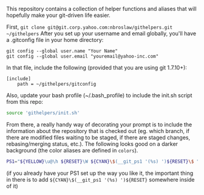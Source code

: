 This repository contains a collection of helper functions and aliases that will hopefully make your git-driven life easier.

First, ```git clone git@git.corp.yahoo.com:nbroslaw/githelpers.git ~/githelpers```
After you set up your username and email globally, you'll have a .gitconfig file in your home directory:
```
git config --global user.name "Your Name"
git config --global user.email "youremail@yahoo-inc.com"
```

In that file, include the following (provided that you are using git 1.7.10+):
```
[include]
    path = ~/githelpers/gitconfig
```

Also, update your bash profile (~/.bash_profile) to include the init.sh script from this repo:
``` bash
source 'githelpers/init.sh'
```

From there, a really handy way of decorating your prompt is to include the information about the repository that is checked out (eg. which branch, if there are modified files waiting to be staged, if there are staged changes, rebasing/merging status, etc.). The following looks good on a darker background (the color aliases are defined in ```colors```).
``` bash
PS1="${YELLOW}\u@\h ${RESET}\W ${CYAN}\$(__git_ps1 '(%s) ')${RESET}\$ "
```

(if you already have your PS1 set up the way you like it, the important thing in there is to add ```${CYAN}\$(__git_ps1 '(%s) ')${RESET}``` somewhere inside of it)